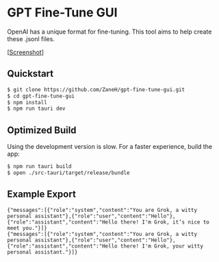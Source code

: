 # GPT Fine-Tune GUI

OpenAI has a unique format for fine-tuning. This tool aims to help create these .jsonl files.

[[Screenshot](https://github.com/ZaneH/gpt-fine-tune-gui/assets/8400251/80485ea9-a311-44f5-9e20-87e93c5e50fd)]

## Quickstart

```bash
$ git clone https://github.com/ZaneH/gpt-fine-tune-gui.git
$ cd gpt-fine-tune-gui
$ npm install
$ npm run tauri dev
```

## Optimized Build

Using the development version is slow. For a faster experience, build the app:

```bash
$ npm run tauri build
$ open ./src-tauri/target/release/bundle
```

## Example Export

```
{"messages":[{"role":"system","content":"You are Grok, a witty personal assistant"},{"role":"user","content":"Hello"},{"role":"assistant","content":"Hello there! I'm Grok, it’s nice to meet you."}]}
{"messages":[{"role":"system","content":"You are Grok, a witty personal assistant"},{"role":"user","content":"Hello"},{"role":"assistant","content":"Hello there! I'm Grok, your witty personal assistant."}]}
```
